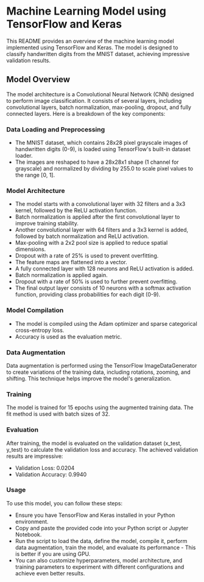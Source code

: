 # Machine Learning Model using TensorFlow and Keras

This README provides an overview of the machine learning model implemented using TensorFlow and Keras. The model is designed to classify handwritten digits from the MNIST dataset, achieving impressive validation results.

## Model Overview
The model architecture is a Convolutional Neural Network (CNN) designed to perform image classification. It consists of several layers, including convolutional layers, batch normalization, max-pooling, dropout, and fully connected layers. Here is a breakdown of the key components:

### Data Loading and Preprocessing
* The MNIST dataset, which contains 28x28 pixel grayscale images of handwritten digits (0-9), is loaded using TensorFlow's built-in dataset loader.
* The images are reshaped to have a 28x28x1 shape (1 channel for grayscale) and normalized by dividing by 255.0 to scale pixel values to the range [0, 1].

### Model Architecture
* The model starts with a convolutional layer with 32 filters and a 3x3 kernel, followed by the ReLU activation function.
* Batch normalization is applied after the first convolutional layer to improve training stability.
* Another convolutional layer with 64 filters and a 3x3 kernel is added, followed by batch normalization and ReLU activation.
* Max-pooling with a 2x2 pool size is applied to reduce spatial dimensions.
* Dropout with a rate of 25% is used to prevent overfitting.
* The feature maps are flattened into a vector.
* A fully connected layer with 128 neurons and ReLU activation is added.
* Batch normalization is applied again.
* Dropout with a rate of 50% is used to further prevent overfitting.
* The final output layer consists of 10 neurons with a softmax activation function, providing class probabilities for each digit (0-9).

### Model Compilation
* The model is compiled using the Adam optimizer and sparse categorical cross-entropy loss.
* Accuracy is used as the evaluation metric.
  
### Data Augmentation
Data augmentation is performed using the TensorFlow ImageDataGenerator to create variations of the training data, including rotations, zooming, and shifting. This technique helps improve the model's generalization.

### Training
The model is trained for 15 epochs using the augmented training data. The fit method is used with batch sizes of 32.

### Evaluation
After training, the model is evaluated on the validation dataset (x_test, y_test) to calculate the validation loss and accuracy. The achieved validation results are impressive:

* Validation Loss: 0.0204
* Validation Accuracy: 0.9940

### Usage
To use this model, you can follow these steps:
* Ensure you have TensorFlow and Keras installed in your Python environment.
* Copy and paste the provided code into your Python script or Jupyter Notebook.
* Run the script to load the data, define the model, compile it, perform data augmentation, train the model, and evaluate its performance - This is better if you are using GPU.
* You can also customize hyperparameters, model architecture, and training parameters to experiment with different configurations and achieve even better results.
